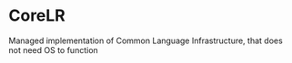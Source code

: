 CoreLR
======

Managed implementation of Common Language Infrastructure, that does not need OS to function
